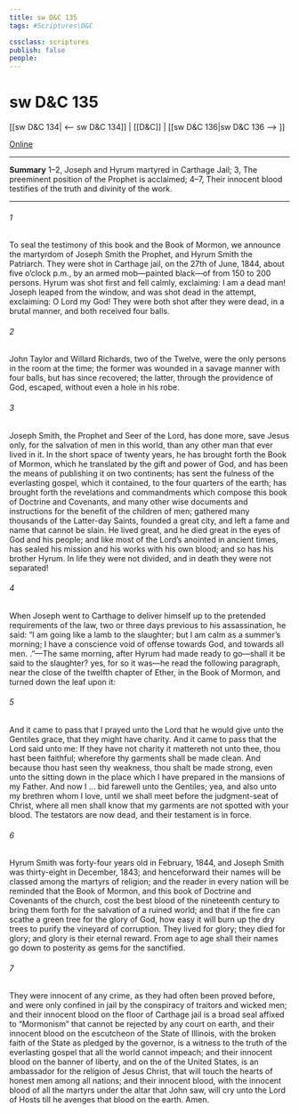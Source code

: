 ```yaml
---
title: sw D&C 135
tags: #Scriptures\D&C

cssclass: scriptures
publish: false
people:
---
```


# sw D&C 135
[[sw D&C 134| <-- sw D&C 134]] | [[D&C]] | [[sw D&C 136|sw D&C 136 --> ]]

[Online](https://churchofjesuschrist.org/study/scriptures/dc-testament/dc/135?lang=eng)

---
__Summary__
1–2, Joseph and Hyrum martyred in Carthage Jail; 3, The preeminent position of the Prophet is acclaimed; 4–7, Their innocent blood testifies of the truth and divinity of the work.

---
###### 1 
To seal the testimony of this book and the Book of Mormon, we announce the martyrdom of Joseph Smith the Prophet, and Hyrum Smith the Patriarch. They were shot in Carthage jail, on the 27th of June, 1844, about five o’clock p.m., by an armed mob—painted black—of from 150 to 200 persons. Hyrum was shot first and fell calmly, exclaiming: I am a dead man! Joseph leaped from the window, and was shot dead in the attempt, exclaiming: O Lord my God! They were both shot after they were dead, in a brutal manner, and both received four balls.

###### 2 
John Taylor and Willard Richards, two of the Twelve, were the only persons in the room at the time; the former was wounded in a savage manner with four balls, but has since recovered; the latter, through the providence of God, escaped, without even a hole in his robe.

###### 3 
Joseph Smith, the Prophet and Seer of the Lord, has done more, save Jesus only, for the salvation of men in this world, than any other man that ever lived in it. In the short space of twenty years, he has brought forth the Book of Mormon, which he translated by the gift and power of God, and has been the means of publishing it on two continents; has sent the fulness of the everlasting gospel, which it contained, to the four quarters of the earth; has brought forth the revelations and commandments which compose this book of Doctrine and Covenants, and many other wise documents and instructions for the benefit of the children of men; gathered many thousands of the Latter-day Saints, founded a great city, and left a fame and name that cannot be slain. He lived great, and he died great in the eyes of God and his people; and like most of the Lord’s anointed in ancient times, has sealed his mission and his works with his own blood; and so has his brother Hyrum. In life they were not divided, and in death they were not separated!

###### 4 
When Joseph went to Carthage to deliver himself up to the pretended requirements of the law, two or three days previous to his assassination, he said: “I am going like a lamb to the slaughter; but I am calm as a summer’s morning; I have a conscience void of offense towards God, and towards all men. .”—The same morning, after Hyrum had made ready to go—shall it be said to the slaughter? yes, for so it was—he read the following paragraph, near the close of the twelfth chapter of Ether, in the Book of Mormon, and turned down the leaf upon it:

###### 5 
And it came to pass that I prayed unto the Lord that he would give unto the Gentiles grace, that they might have charity. And it came to pass that the Lord said unto me: If they have not charity it mattereth not unto thee, thou hast been faithful; wherefore thy garments shall be made clean. And because thou hast seen thy weakness, thou shalt be made strong, even unto the sitting down in the place which I have prepared in the mansions of my Father. And now I … bid farewell unto the Gentiles; yea, and also unto my brethren whom I love, until we shall meet before the judgment-seat of Christ, where all men shall know that my garments are not spotted with your blood. The testators are now dead, and their testament is in force.

###### 6 
Hyrum Smith was forty-four years old in February, 1844, and Joseph Smith was thirty-eight in December, 1843; and henceforward their names will be classed among the martyrs of religion; and the reader in every nation will be reminded that the Book of Mormon, and this book of Doctrine and Covenants of the church, cost the best blood of the nineteenth century to bring them forth for the salvation of a ruined world; and that if the fire can scathe a green tree for the glory of God, how easy it will burn up the dry trees to purify the vineyard of corruption. They lived for glory; they died for glory; and glory is their eternal reward. From age to age shall their names go down to posterity as gems for the sanctified.

###### 7 
They were innocent of any crime, as they had often been proved before, and were only confined in jail by the conspiracy of traitors and wicked men; and their innocent blood on the floor of Carthage jail is a broad seal affixed to “Mormonism” that cannot be rejected by any court on earth, and their innocent blood on the escutcheon of the State of Illinois, with the broken faith of the State as pledged by the governor, is a witness to the truth of the everlasting gospel that all the world cannot impeach; and their innocent blood on the banner of liberty, and on the  of the United States, is an ambassador for the religion of Jesus Christ, that will touch the hearts of honest men among all nations; and their innocent blood, with the innocent blood of all the martyrs under the altar that John saw, will cry unto the Lord of Hosts till he avenges that blood on the earth. Amen.

